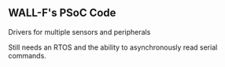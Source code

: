 
## WALL-F's PSoC Code

Drivers for multiple sensors and peripherals

Still needs an RTOS and the ability to asynchronously read serial commands.